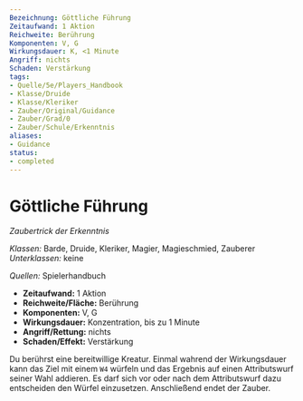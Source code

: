 ```yaml
---
Bezeichnung: Göttliche Führung
Zeitaufwand: 1 Aktion
Reichweite: Berührung
Komponenten: V, G
Wirkungsdauer: K, <1 Minute
Angriff: nichts
Schaden: Verstärkung
tags:
- Quelle/5e/Players_Handbook
- Klasse/Druide
- Klasse/Kleriker
- Zauber/Original/Guidance
- Zauber/Grad/0
- Zauber/Schule/Erkenntnis
aliases:
- Guidance
status:
- completed
---
```

# Göttliche Führung
_Zaubertrick der Erkenntnis_

_Klassen:_ Barde, Druide, Kleriker, Magier, Magieschmied, Zauberer
_Unterklassen:_ keine

_Quellen:_ Spielerhandbuch

- **Zeitaufwand:** 1 Aktion
- **Reichweite/Fläche:** Berührung
- **Komponenten:** V, G
- **Wirkungsdauer:** Konzentration, bis zu 1 Minute
- **Angriff/Rettung:** nichts
- **Schaden/Effekt:** Verstärkung

Du berührst eine bereitwillige Kreatur. Einmal wahrend der Wirkungsdauer kann das Ziel mit einem `W4` würfeln und das Ergebnis auf einen Attributswurf seiner Wahl addieren. Es darf sich vor oder nach dem Attributswurf dazu entscheiden den Würfel einzusetzen. Anschließend endet der Zauber.